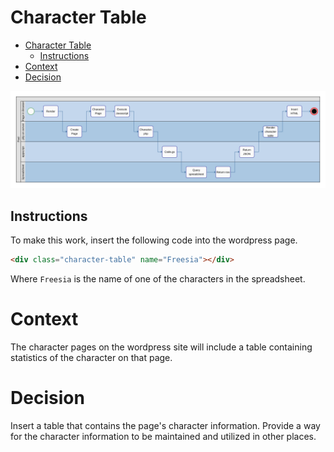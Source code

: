 Character Table
===============

- [Character Table](#character-table)
  - [Instructions](#instructions)
- [Context](#context)
- [Decision](#decision)

![Character Table Workflow](../../images/CharacterTableWorkflow.svg)

## Instructions

To make this work, insert the following code into the wordpress page.

```html
<div class="character-table" name="Freesia"></div>
```

Where `Freesia` is the name of one of the characters in the spreadsheet.

# Context

The character pages on the wordpress site will include a table containing statistics of the character on that page.

# Decision

Insert a table that contains the page's character information.
Provide a way for the character information to be maintained and utilized in other places.

